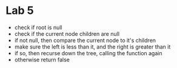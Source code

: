 # Lab 5
- check if root is null
- check if the current node children are null
- if not null, then compare the current node to it's children
- make sure the left is less than it, and the right is greater than it
- if so, then recurse down the tree, calling the function again
- otherwise return false
